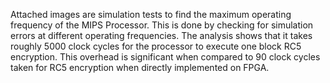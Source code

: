 Attached images are simulation tests to find the maximum operating frequency of the MIPS Processor. This is done by checking for simulation errors at different operating frequencies.
The analysis shows that it takes roughly 5000 clock cycles for the processor to execute one block RC5 encryption. This overhead is significant when compared to 90 clock cycles taken for RC5 encryption when directly implemented on FPGA.